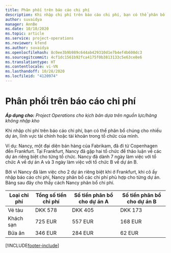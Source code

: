 ```yaml
---
title: Phân phối trên báo cáo chi phí
description: Khi nhập chi phí trên báo cáo chi phí, bạn có thể phân bổ chúng cho nhiều dự án, pháp nhân hoặc tài khoản trong tổ chức của mình.
author: suvaidya
manager: AnnBe
ms.date: 10/10/2020
ms.topic: article
ms.service: project-operations
ms.reviewer: kfend
ms.author: suvaidya
ms.openlocfilehash: 8c0ee3b9b989c644ab429310d1e7b4ef4b600dc3
ms.sourcegitcommit: 4cf1dc1561b92fca4175f0b3813133c5e63ce8e6
ms.translationtype: HT
ms.contentlocale: vi-VN
ms.lasthandoff: 10/28/2020
ms.locfileid: "4120974"
---
```

# <a name="distributions-on-an-expense-report"></a>Phân phối trên báo cáo chi phí

_**Áp dụng cho:** Project Operations cho kịch bản dựa trên nguồn lực/hàng không nhập kho_

Khi nhập chi phí trên báo cáo chi phí, bạn có thể phân bổ chúng cho nhiều dự án, lĩnh vực tài chính hoặc tài khoản trong tổ chức của mình.

Ví dụ: Nancy, một đại diện bán hàng của Fabrikam, đã đi từ Copenhagen đến Frankfurt. Tại Frankfurt, Nancy đã gặp hai tổ chức để thảo luận về các dự án riêng biệt cho từng tổ chức. Nancy đã dành 7 ngày làm việc với tổ chức A về dự án A và 3 ngày làm việc với tổ chức B về dự án B.

Bởi vì Nancy đã làm việc cho 2 dự án riêng biệt khi ở Frankfurt, khi cô ấy nhập báo cáo chi phí, Nancy phân bổ các chi phí phù hợp cho từng dự án. Bảng sau đây cho thấy cách Nancy phân bổ chi phí.

| Loại chi phí | Tổng số tiền chi phí | Số tiền phân bổ cho dự án A | Số tiền phân bổ cho dự án B |
|--------------|----------------------|---------------------------------|---------------------------------|
| Vé tàu   | DKK 578              | DKK 405                         | DKK 173                         |
| Khách sạn        | 725 EUR              | 557 EUR                         | 168 EUR                         |
| Bữa ăn        | 346 EUR              | 284 EUR                         | 62 EUR                          |


[!INCLUDE[footer-include](../includes/footer-banner.md)]